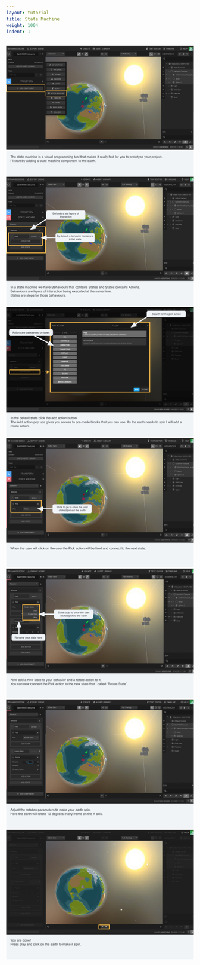 ```yaml
---
layout: tutorial
title: State Machine
weight: 1004
indent: 1
---
```


<img src="SM-storyboard2.001.jpg" />
<img src="SM-storyboard2.002.jpg" />
<img src="SM-storyboard2.003.jpg" />
<img src="SM-storyboard2.004.jpg" />
<img src="SM-storyboard2.005.jpg" />
<img src="SM-storyboard2.006.jpg" />
<img src="SM-storyboard2.007.jpg" />